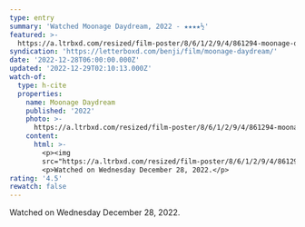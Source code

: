 ```yaml
---
type: entry
summary: 'Watched Moonage Daydream, 2022 - ★★★★½'
featured: >-
  https://a.ltrbxd.com/resized/film-poster/8/6/1/2/9/4/861294-moonage-daydream-0-600-0-900-crop.jpg?v=94747f28c1
syndication: 'https://letterboxd.com/benji/film/moonage-daydream/'
date: '2022-12-28T06:00:00.000Z'
updated: '2022-12-29T02:10:13.000Z'
watch-of:
  type: h-cite
  properties:
    name: Moonage Daydream
    published: '2022'
    photo: >-
      https://a.ltrbxd.com/resized/film-poster/8/6/1/2/9/4/861294-moonage-daydream-0-600-0-900-crop.jpg?v=94747f28c1
    content:
      html: >-
        <p><img
        src="https://a.ltrbxd.com/resized/film-poster/8/6/1/2/9/4/861294-moonage-daydream-0-600-0-900-crop.jpg?v=94747f28c1"/></p>
        <p>Watched on Wednesday December 28, 2022.</p>
rating: '4.5'
rewatch: false
---
```

Watched on Wednesday December 28, 2022.
